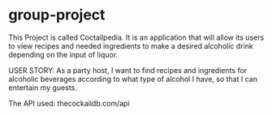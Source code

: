# group-project
This Project is called Coctailpedia. It is an application that will
allow its users to view recipes and needed ingredients to make a desired alcoholic drink depending on the input of liquor. 

USER STORY: As a party host, I want to find recipes and ingredients
for alcoholic beverages according to what type of alcohol I have, so that I can entertain my guests.

The API used: thecockaildb.com/api